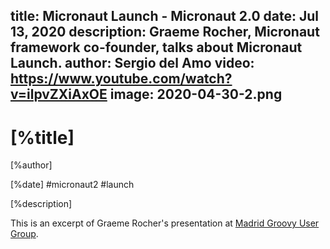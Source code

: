 title: Micronaut Launch - Micronaut 2.0
date: Jul 13, 2020
description: Graeme Rocher, Micronaut framework co-founder, talks about Micronaut Launch.
author: Sergio del Amo
video: https://www.youtube.com/watch?v=ilpvZXiAxOE
image: 2020-04-30-2.png
---

# [%title]

[%author]

[%date] #micronaut2 #launch

[%description]

This is an excerpt of Graeme Rocher's presentation at [Madrid Groovy User Group](https://www.madridgug.com/2020/07/micronaut-2.html). 
